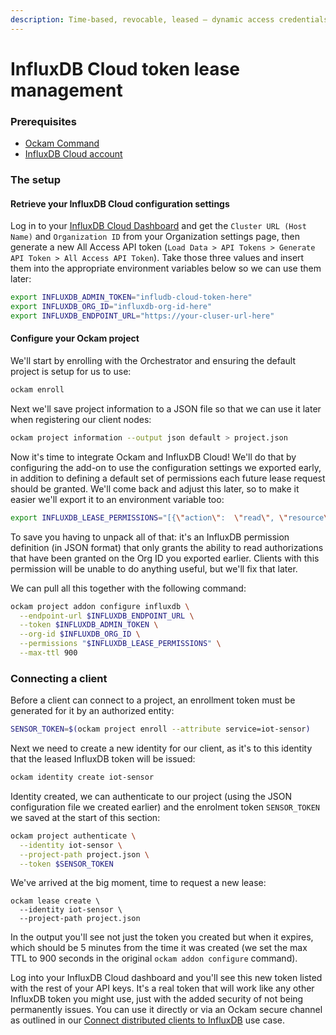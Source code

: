 ```yaml
---
description: Time-based, revocable, leased – dynamic access credentials for InfluxDB
---
```


# InfluxDB Cloud token lease management

### Prerequisites

* [Ockam Command](../../#install)
* [InfluxDB Cloud account](https://cloud2.influxdata.com/signup)

### The setup

#### Retrieve your InfluxDB Cloud configuration settings

Log in to your [InfluxDB Cloud Dashboard](https://cloud2.influxdata.com/) and get the `Cluster URL (Host Name)` and `Organization ID` from your Organization settings page, then generate a new All Access API token (`Load Data > API Tokens > Generate API Token > All Access API Token`). Take those three values and insert them into the appropriate environment variables below so we can use them later:

```bash
export INFLUXDB_ADMIN_TOKEN="infludb-cloud-token-here"
export INFLUXDB_ORG_ID="influxdb-org-id-here"
export INFLUXDB_ENDPOINT_URL="https://your-cluser-url-here"
```

#### Configure your Ockam project

We'll start by enrolling with the Orchestrator and ensuring the default project is setup for us to use:

```bash
ockam enroll
```

Next we'll save project information to a JSON file so that we can use it later when registering our client nodes:

```bash
ockam project information --output json default > project.json
```

Now it's time to integrate Ockam and InfluxDB Cloud! We'll do that by configuring the add-on to use the configuration settings we exported early, in addition to defining a default set of permissions each future lease request should be granted. We'll come back and adjust this later, so to make it easier we'll export it to an environment variable too:

```bash
export INFLUXDB_LEASE_PERMISSIONS="[{\"action\":  \"read\", \"resource\": {\"type\": \"authorizations\", \"orgID\": \"$INFLUXDB_ORG_ID\"}}]"
```

To save you having to unpack all of that: it's an InfluxDB permission definition (in JSON format) that only grants the ability to read authorizations that have been granted on the Org ID you exported earlier. Clients with this permission will be unable to do anything useful, but we'll fix that later.

We can pull all this together with the following command:

```bash
ockam project addon configure influxdb \
  --endpoint-url $INFLUXDB_ENDPOINT_URL \
  --token $INFLUXDB_ADMIN_TOKEN \
  --org-id $INFLUXDB_ORG_ID \
  --permissions "$INFLUXDB_LEASE_PERMISSIONS" \
  --max-ttl 900
```

### Connecting a client

Before a client can connect to a project, an enrollment token must be generated for it by an authorized entity:

```bash
SENSOR_TOKEN=$(ockam project enroll --attribute service=iot-sensor)
```

Next we need to create a new identity for our client, as it's to this identity that the leased InfluxDB token will be issued:

```bash
ockam identity create iot-sensor
```

Identity created, we can authenticate to our project (using the JSON configuration file we created earlier) and the enrolment token `SENSOR_TOKEN` we saved at the start of this section:

```bash
ockam project authenticate \
  --identity iot-sensor \
  --project-path project.json \
  --token $SENSOR_TOKEN
```

We've arrived at the big moment, time to request a new lease:

```
ockam lease create \
  --identity iot-sensor \
  --project-path project.json 
```

In the output you'll see not just the token you created but when it expires, which should be 5 minutes from the time it was created (we set the max TTL to 900 seconds in the original `ockam addon configure` command).&#x20;

Log into your InfluxDB Cloud dashboard and you'll see this new token listed with the rest of your API keys. It's a real token that will work like any other InfluxDB token you might use, just with the added security of not being permanently issues. You can use it directly or via an Ockam secure channel as outlined in our [Connect distributed clients to InfluxDB](../use-cases/connecting-distributed-clients-to-time-series-backends.md) use case.

